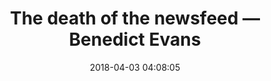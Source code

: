 ---
date: 2018-04-03 04:08:05
link:
  source: pocket
  source_url: https://getpocket.com
  text: "The death of the newsfeed \u2014 Benedict Evans"
  url: https://www.ben-evans.com/benedictevans/2018/4/2/the-death-of-the-newsfeed
slug: the-death-of-the-newsfeed-benedict-evans
source: pocket
title: "The death of the newsfeed \u2014 Benedict Evans"
---